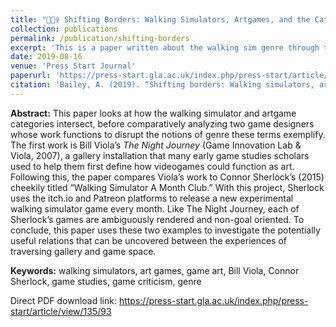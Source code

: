 ```yaml
---
title: "🚶🏻‍♀️ Shifting Borders: Walking Simulators, Artgames, and the Categorical Compulsion of Gaming Discourse"
collection: publications
permalink: /publication/shifting-borders
excerpt: 'This is a paper written about the walking sim genre through the lens of game studies scholarship on art games and game art. The paper directly compares Bill Viola&apos;s game art installation <i>The Night Journey</i> with Connor Sherlock&apos;s &quot;Walking Simulator A Month Club.&quot;'
date: 2019-08-16
venue: 'Press Start Journal'
paperurl: 'https://press-start.gla.ac.uk/index.php/press-start/article/view/135'
citation: 'Bailey, A. (2019). “Shifting borders: Walking simulators, artgames, and the categorical compulsion of gaming discourse.” <i>Press Start Journal</i>, The University of Glasgow.'
---
```


<b>Abstract:</b> This paper looks at how the walking simulator and artgame categories intersect, before comparatively analyzing two game designers whose work functions to disrupt the notions of genre these terms exemplify. The first work is Bill Viola’s <i>The Night Journey</i> (Game Innovation Lab & Viola, 2007), a gallery installation that many early game studies scholars used to help them first define how videogames could function as art. Following this, the paper compares Viola’s work to Connor Sherlock’s (2015) cheekily titled “Walking Simulator A Month Club.” With this project, Sherlock uses the itch.io and Patreon platforms to release a new experimental walking simulator game every month. Like The Night Journey, each of Sherlock’s games are ambiguously rendered and non-goal oriented. To conclude, this paper uses these two examples to investigate the potentially useful relations that can be uncovered between the experiences of traversing gallery and game space.

<b>Keywords:</b> walking simulators, art games, game art, Bill Viola, Connor Sherlock, game studies, game criticism, genre

Direct PDF download link: https://press-start.gla.ac.uk/index.php/press-start/article/view/135/93 

